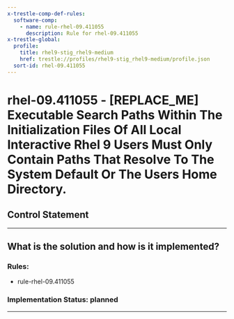 ```yaml
---
x-trestle-comp-def-rules:
  software-comp:
    - name: rule-rhel-09.411055
      description: Rule for rhel-09.411055
x-trestle-global:
  profile:
    title: rhel9-stig_rhel9-medium
    href: trestle://profiles/rhel9-stig_rhel9-medium/profile.json
  sort-id: rhel-09.411055
---
```


# rhel-09.411055 - \[REPLACE_ME\] Executable Search Paths Within The Initialization Files Of All Local Interactive Rhel 9 Users Must Only Contain Paths That Resolve To The System Default Or The Users Home Directory.

## Control Statement

______________________________________________________________________

## What is the solution and how is it implemented?

<!-- For implementation status enter one of: implemented, partial, planned, alternative, not-applicable -->

<!-- Note that the list of rules under ### Rules: is read-only and changes will not be captured after assembly to JSON -->

<!-- Add control implementation description here for control: rhel-09.411055 -->

### Rules:

  - rule-rhel-09.411055

### Implementation Status: planned

______________________________________________________________________
